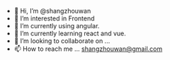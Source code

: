 - 👋 Hi, I’m @shangzhouwan
- 👀 I’m interested in Frontend
- 🌱 I’m currently using angular.
- 🌱 I’m currently learning react and vue.
- 💞️ I’m looking to collaborate on ...
- 📫 How to reach me ... shangzhouwan@gmail.com

<!---
shangzhouwan/shangzhouwan is a ✨ special ✨ repository because its `README.md` (this file) appears on your GitHub profile.
You can click the Preview link to take a look at your changes.
--->
